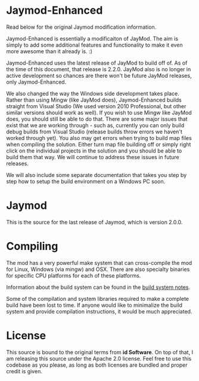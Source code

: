 # Jaymod-Enhanced

Read below for the original Jaymod modification information.  

Jaymod-Enhanced is essentially a modificaiton of JayMod. The aim is simply to add some additional features and functionality to make it even more awesome than it already is. :)

Jaymod-Enhanced uses the latest release of JayMod to build off of. As of the time of this document, that release is 2.2.0.  JayMod also is no longer in active development so chances are there won't be future JayMod releases, only Jaymod-Enhanced.

We also changed the way the Windows side development takes place. Rather than using Mingw (like JayMod does), Jaymod-Enhanced builds straight from Visual Studio (We used version 2010 Professional, but other similar versions should work as well). If you wish to use Mingw like JayMod does, you should still be able to do that. There are some major issues that exist that we are working through - such as, currently you can only build debug builds from Visual Studio (release builds throw errors we haven't worked through yet). You also may get errors when trying to build map files when compiling the solution. Either turn map file building off or simply right click on the individual projects in the solution and you should be able to build them that way. We will continue to address these issues in future releases.

We will also include some separate documentation that takes you step by step how to setup the build environment on a Windows PC soon.

# Jaymod

This is the source for the last release of Jaymod, which is version 2.0.0.

# Compiling

The mod has a very powerful make system that can cross-compile the mod for Linux, Windows (via mingw) and OSX. There are also specialty binaries for specific CPU
platforms for each of these platforms.

Information about the build system can be found in the [build system notes](https://raw.githubusercontent.com/budjb/jaymod/master/notes/BuildSystem.txt).

Some of the compilation and system libraries required to make a complete build have been lost to time. If anyone would like to minimalize the build system and provide
compilation instructions, it would be much appreciated.

# License

This source is bound to the original terms from **id Software**. On top of that, I am releasing this source under the Apache 2.0 license. Feel free to use this codebase
as you please, as long as both licenses are bundled and proper credit is given.

